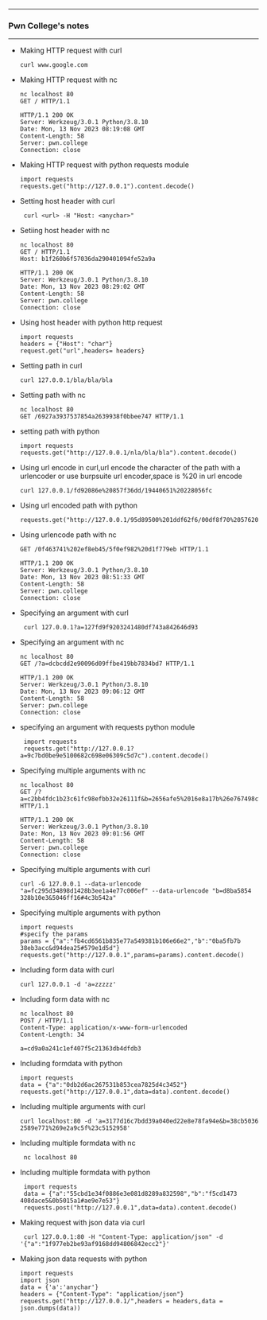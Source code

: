 * * *
### Pwn College's notes
* * *

- Making HTTP request with curl

      curl www.google.com
- Making HTTP request with nc

      nc localhost 80
      GET / HTTP/1.1

      HTTP/1.1 200 OK
      Server: Werkzeug/3.0.1 Python/3.8.10
      Date: Mon, 13 Nov 2023 08:19:08 GMT
      Content-Length: 58
      Server: pwn.college
      Connection: close

- Making HTTP request with python requests module

      import requests
      requests.get("http://127.0.0.1").content.decode()
- Setting host header with curl 

       curl <url> -H "Host: <anychar>"
- Setiing host header with nc

      nc localhost 80
      GET / HTTP/1.1
      Host: b1f260b6f57036da290401094fe52a9a

      HTTP/1.1 200 OK
      Server: Werkzeug/3.0.1 Python/3.8.10
      Date: Mon, 13 Nov 2023 08:29:02 GMT
      Content-Length: 58
      Server: pwn.college
      Connection: close

- Using host header with python http request

      import requests
      headers = {"Host": "char"}
      request.get("url",headers= headers}
- Setting path in curl
    
      curl 127.0.0.1/bla/bla/bla
- Setting path with nc

      nc localhost 80
      GET /6927a3937537854a2639938f0bbee747 HTTP/1.1
- setting path with python

      import requests
      requests.get("http://127.0.0.1/nla/bla/bla").content.decode()
- Using url encode in curl,url encode the character of the path with a urlencoder or use burpsuite url encoder,space is %20 in url encode

      curl 127.0.0.1/fd92086e%20857f36dd/19440651%20228056fc
- Using url encoded path with python

      requests.get("http://127.0.0.1/95d89500%201ddf62f6/00df8f70%2057620caf").content.decode()
- Using urlencode path with nc

      GET /0f463741%202ef8eb45/5f0ef982%20d1f779eb HTTP/1.1

      HTTP/1.1 200 OK
      Server: Werkzeug/3.0.1 Python/3.8.10
      Date: Mon, 13 Nov 2023 08:51:33 GMT
      Content-Length: 58
      Server: pwn.college
      Connection: close
      
- Specifying an argument with curl

       curl 127.0.0.1?a=127fd9f9203241480df743a842646d93
- Specifying an argument with nc

      nc localhost 80
      GET /?a=dcbcdd2e90096d09ffbe419bb7834bd7 HTTP/1.1

      HTTP/1.1 200 OK
      Server: Werkzeug/3.0.1 Python/3.8.10
      Date: Mon, 13 Nov 2023 09:06:12 GMT
      Content-Length: 58
      Server: pwn.college
      Connection: close
  
- specifying an argument with requests python module

       import requests
       requests.get("http://127.0.0.1?a=9c7bd0be9e5100682c698e06309c5d7c").content.decode()
- Specifying multiple arguments with nc

      nc localhost 80
      GET /?a=c2bb4fdc1b23c61fc98efbb32e26111f&b=2656afe5%2016e8a17b%26e767498c%23031beb86 HTTP/1.1

      HTTP/1.1 200 OK
      Server: Werkzeug/3.0.1 Python/3.8.10
      Date: Mon, 13 Nov 2023 09:01:56 GMT
      Content-Length: 58
      Server: pwn.college
      Connection: close

- Specifying multiple arguments with curl

      curl -G 127.0.0.1 --data-urlencode "a=fc295d34898d1428b3ee1a4e77c006ef" --data-urlencode "b=d8ba5854 328b10e3&5046ff16#4c3b542a"
- Specifying multiple arguments with python

      import requests
      #specify the params
      params = {"a":"fb4cd6561b835e77a549381b106e66e2","b":"0ba5fb7b 38eb3acc&d94dea25#579e1d5d"}
      requests.get("http://127.0.0.1",params=params).content.decode()
- Including form data with curl

      curl 127.0.0.1 -d 'a=zzzzz'
- Including form data with nc

      nc localhost 80
      POST / HTTP/1.1
      Content-Type: application/x-www-form-urlencoded
      Content-Length: 34

      a=cd9a0a241c1ef407f5c21363db4dfdb3                                
- Including formdata with python

      import requests
      data = {"a":"0db2d6ac267531b853cea7825d4c3452"}
      requests.get("http://127.0.0.1",data=data).content.decode()
- Including multiple arguments with curl

      curl localhost:80 -d 'a=3177d16c7bdd39a040ed22e8e78fa94e&b=38cb5036 2589e771%269e2a9c5f%23c5152958'
- Including multiple formdata with nc

       nc localhost 80
- Including multiple formdata with python

       import requests
       data = {"a":"55cbd1e34f0886e3e081d8289a832598","b":"f5cd1473 408dace5&0b5015a1#ae9e7e53"}
       requests.post("http://127.0.0.1",data=data).content.decode()
- Making request with json data via curl
  
       curl 127.0.0.1:80 -H "Content-Type: application/json" -d '{"a":"1f977eb2be93af9168dd94806842ecc2"}'
- Making json data requests with python

      import requests
      import json
      data = {'a':'anychar'}
      headers = {"Content-Type": "application/json"}
      requests.get("http://127.0.0.1/",headers = headers,data = json.dumps(data))

